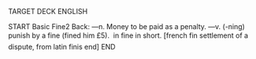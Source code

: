 TARGET DECK
ENGLISH

START
Basic
Fine2
Back: —n. Money to be paid as a penalty. —v. (-ning) punish by a fine (fined him £5).  in fine in short. [french fin settlement of a dispute, from latin finis end]
END
